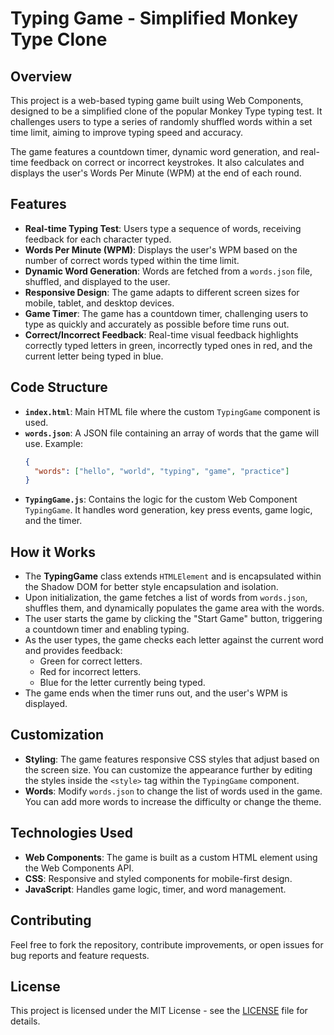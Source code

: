 # Typing Game - Simplified Monkey Type Clone

## Overview
This project is a web-based typing game built using Web Components, designed to be a simplified clone of the popular Monkey Type typing test. It challenges users to type a series of randomly shuffled words within a set time limit, aiming to improve typing speed and accuracy.

The game features a countdown timer, dynamic word generation, and real-time feedback on correct or incorrect keystrokes. It also calculates and displays the user's Words Per Minute (WPM) at the end of each round.

## Features
- **Real-time Typing Test**: Users type a sequence of words, receiving feedback for each character typed.
- **Words Per Minute (WPM)**: Displays the user's WPM based on the number of correct words typed within the time limit.
- **Dynamic Word Generation**: Words are fetched from a `words.json` file, shuffled, and displayed to the user.
- **Responsive Design**: The game adapts to different screen sizes for mobile, tablet, and desktop devices.
- **Game Timer**: The game has a countdown timer, challenging users to type as quickly and accurately as possible before time runs out.
- **Correct/Incorrect Feedback**: Real-time visual feedback highlights correctly typed letters in green, incorrectly typed ones in red, and the current letter being typed in blue.

## Code Structure
- **`index.html`**: Main HTML file where the custom `TypingGame` component is used.
- **`words.json`**: A JSON file containing an array of words that the game will use. Example:
  ```json
  {
    "words": ["hello", "world", "typing", "game", "practice"]
  }
  ```
- **`TypingGame.js`**: Contains the logic for the custom Web Component `TypingGame`. It handles word generation, key press events, game logic, and the timer.
  
## How it Works
- The **TypingGame** class extends `HTMLElement` and is encapsulated within the Shadow DOM for better style encapsulation and isolation.
- Upon initialization, the game fetches a list of words from `words.json`, shuffles them, and dynamically populates the game area with the words.
- The user starts the game by clicking the "Start Game" button, triggering a countdown timer and enabling typing.
- As the user types, the game checks each letter against the current word and provides feedback:
  - Green for correct letters.
  - Red for incorrect letters.
  - Blue for the letter currently being typed.
- The game ends when the timer runs out, and the user's WPM is displayed.

## Customization
- **Styling**: The game features responsive CSS styles that adjust based on the screen size. You can customize the appearance further by editing the styles inside the `<style>` tag within the `TypingGame` component.
- **Words**: Modify `words.json` to change the list of words used in the game. You can add more words to increase the difficulty or change the theme.
  
## Technologies Used
- **Web Components**: The game is built as a custom HTML element using the Web Components API.
- **CSS**: Responsive and styled components for mobile-first design.
- **JavaScript**: Handles game logic, timer, and word management.

## Contributing
Feel free to fork the repository, contribute improvements, or open issues for bug reports and feature requests.

## License
This project is licensed under the MIT License - see the [LICENSE](LICENSE) file for details.
